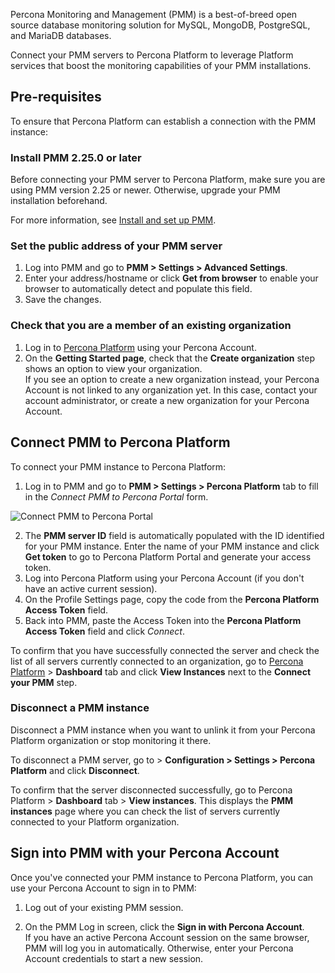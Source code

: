 Percona Monitoring and Management (PMM) is a best-of-breed open source database monitoring solution for MySQL, MongoDB, PostgreSQL, and MariaDB databases.

Connect your PMM servers to Percona Platform to leverage Platform services that boost the monitoring capabilities of your PMM installations.

## Pre-requisites
To ensure that Percona Platform can establish a connection with the PMM instance:

### Install PMM 2.25.0 or later
 Before connecting your PMM server to Percona Platform, make sure you are using PMM version 2.25 or newer. Otherwise, upgrade your PMM installation beforehand.
 
 For more information, see [Install and set up PMM](https://www.percona.com/doc/percona-monitoring-and-management/2.x/setting-up/index.html).

### Set the public address of your PMM server 

1. Log into PMM and go to **PMM > Settings > Advanced Settings**.
2. Enter your address/hostname or click **Get from browser** to enable your browser to automatically detect and populate this field.
3. Save the changes.

### Check that you are a member of an existing organization
1. Log in to [Percona Platform](https://portal.percona.com) using your Percona Account.
2. On the **Getting Started page**, check that the **Create organization** step shows an option to view your organization. <br/> 
If you see an option to create a new organization instead, your Percona Account is not linked to any organization yet. In this case, contact your account administrator, or create a new organization for your Percona Account.

## Connect PMM to Percona Platform
To connect your PMM instance to Percona Platform:

1. Log in to PMM and go to **PMM > Settings > Percona Platform** tab to fill in the *Connect PMM to Percona Portal* form.
   
![Connect PMM to Percona Portal](_images/pmm-connect-to-platform.png)

2. The **PMM server ID** field is automatically populated with the ID identified for your PMM instance. Enter the name of your PMM instance and click **Get token** to go to Percona Platform Portal and generate your access token.
3. Log into Percona Platform using your Percona Account (if you don't have an active current session).
4. On the Profile Settings page, copy the code from the **Percona Platform Access Token** field.
4. Back into PMM, paste the Access Token into the **Percona Platform Access Token** field and click  *Connect*.


To confirm that you have successfully connected the server and check the list of all servers currently connected to an organization, go to [Percona Platform](https://portal.percona.com) > **Dashboard** tab and click **View Instances** next to the **Connect your PMM** step. 

### Disconnect a PMM instance
 Disconnect a PMM instance when you want to unlink it from your Percona Platform organization or stop monitoring it there. 

To disconnect a PMM server, go to > <i class="uil uil-cog"></i> **Configuration > Settings > Percona Platform** and click **Disconnect**. 

To confirm that the server disconnected successfully, go to Percona Platform >  **Dashboard** tab > **View instances**. This displays the **PMM instances** page where you can check the list of servers currently connected to your Platform organization. 


## Sign into PMM with your Percona Account
Once you've connected your PMM instance to Percona Platform, you can use your Percona Account to sign in to PMM:

1. Log out of your existing PMM session.

2. On the PMM Log in screen, click the **Sign in with Percona Account**. <br/>
 If you have an active Percona Account session on the same browser, PMM will log you in automatically. Otherwise, enter your Percona Account credentials to start a new session.